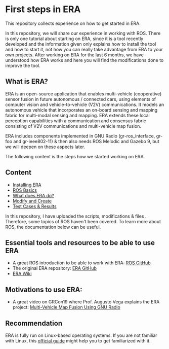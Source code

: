 # First steps in ERA
This repository collects experience on how to get started in ERA.

In this repository, we will share our experience in working with ROS. There is only one tutorial about starting on ERA, since it is a tool recently developed and the information given only explains how to install the tool and how to start it, not how you can really take advantage from ERA to your own projects. After working on ERA for the last 6 months, we have understood how ERA works and here you will find the modifications done to improve the tool.

## What is ERA?
ERA  is  an  open-source application that enables multi-vehicle (cooperative)  sensor  fusion  in  future autonomous / connected cars,  using  elements  of  computer  vision  and  vehicle-to-vehicle  (V2V)  communications. It  models  an  autonomous vehicle that incorporates an on-board sensing  and  mapping  fabric for  multi-modal  sensing  and mapping.  ERA extends these local perception capabilities with a communication and consensus fabric consisting of V2V communications and multi-vehicle map fusion. 

ERA includes components implemented in GNU Radio (gr-ros_interface, gr-foo and gr-ieee802-11) & then also needs ROS Melodic and Gazebo 9, but we will deepen on these aspects later.

The following content is the steps how we started working on ERA. 
## Content
* [Installing ERA](https://github.com/IBM/era/wiki/ERA-on-Ubuntu-18.04-with-ROS-Melodic)
* [ROS Basics](./ROS_Basics)
* [What does ERA do?](./ERA_func)
* [Modify and Create](./Modifications)
* [Test Cases & Results](./Tests)


In this repository, I have uploaded the scripts, modifications & files . Therefore, some topics of ROS haven't been covered. To learn more about ROS, the documentation below can be useful.

## Essential tools and resources to be able to use ERA

* A great ROS introduction to be able to work with ERA: [ROS GitHub](https://github.com/dcallega/ROS_Batbold_experience)
* The original ERA repository: [ERA GitHub](https://github.com/IBM/era)
* [ERA Wiki](https://github.com/IBM/era/wiki)


## Motivations to use ERA:
* A great video on GRCon19 where Prof. Augusto Vega explains the ERA project: [Multi-Vehicle Map Fusion Using GNU Radio](https://www.youtube.com/watch?v=kqWUCon0kKg&feature=youtu.be)

## Recommendation
ERA is fully run on Linux-based operating systems. If you are not familiar with Linux, this [official guide](https://help.ubuntu.com/stable/ubuntu-help/getting-started.html.en) might help you to get familiarized with it.
